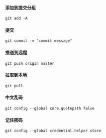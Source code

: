 #### 添加到提交分组

```shell
git add -A
```

#### 提交

```shell
git commit -m "commit message"
```

#### 推送到远程

```shell
git push origin master
```

#### 拉取到本地

```shell
git pull 
```

#### 中文乱码

```shell
git config --global core.quotepath false
```

#### 记住密码

```shell
git config --global credential.helper store
```

